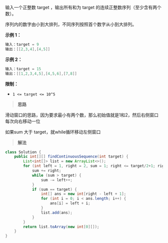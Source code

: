 输入一个正整数 target ，输出所有和为 target 的连续正整数序列（至少含有两个数）。

序列内的数字由小到大排列，不同序列按照首个数字从小到大排列。

**示例 1：**

```java
输入：target = 9
输出：[[2,3,4],[4,5]]
```
**示例 2：**

```java
输入：target = 15
输出：[[1,2,3,4,5],[4,5,6],[7,8]]
```

**限制：**

- `1 <= target <= 10^5`



> **思路**

滑动窗口的思路，因为要求最小有两个数，那么初始值就是1和2，然后右侧窗口每次向右移动一位

如果sum 大于 target，就while循环移动左侧窗口



> **解法**

```java
class Solution {
    public int[][] findContinuousSequence(int target) {
        List<int[]> list = new ArrayList<>();
        for (int left = 1, right = 2, sum = 1; right <= target/2+1; right++) {
            sum += right;
            while (sum > target) {
                sum -= left++;
            }
            if (sum == target) {
                int[] ans = new int[right - left + 1];
                for (int i = 0; i < ans.length; i++) {
                    ans[i] = left + i;
                }
                list.add(ans);
            }
        }
        return list.toArray(new int[0][]);
    }
}
```


